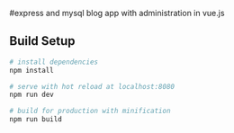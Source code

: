 #express and mysql blog app with administration in vue.js

## Build Setup

``` bash
# install dependencies
npm install

# serve with hot reload at localhost:8080
npm run dev

# build for production with minification
npm run build
```


